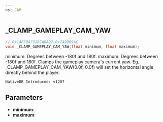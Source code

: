 ```yaml
---
ns: CAM
---
```

## _CLAMP_GAMEPLAY_CAM_YAW

```c
// 0x14F3947318CA8AD2 0x749909AC
void _CLAMP_GAMEPLAY_CAM_YAW(float minimum, float maximum);
```

minimum: Degrees between -180f and 180f.
maximum: Degrees between -180f and 180f.
Clamps the gameplay camera's current yaw.
Eg. _CLAMP_GAMEPLAY_CAM_YAW(0.0f, 0.0f) will set the horizontal angle directly behind the player.

```
NativeDB Introduced: v1207
```

## Parameters
* **minimum**:
* **maximum**:
